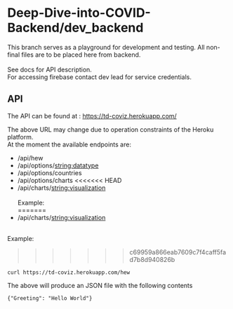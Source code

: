 # Deep-Dive-into-COVID-Backend/dev_backend
This branch serves as a playground for development and testing. All non-final files are to be placed here from
backend.<br /> <br />
See docs for API description. <br />
For accessing firebase contact dev lead for service credentials. <br />
## API 

The API can be found at : https://td-coviz.herokuapp.com/ <br />

The above URL may change due to operation constraints of the Heroku platform.<br />
At the moment the available endpoints are:
* /api/hew
* /api/options/<string:datatype>
* /api/options/countries
* /api/options/charts
<<<<<<< HEAD
* /api/charts/<string:visualization> <br /><br />
Example:<br />
=======
* /api/charts/<string:visualization>

<br />Example:<br />
>>>>>>> c69959a866eab7609c7f4caff5fad7b8d940826b

    curl https://td-coviz.herokuapp.com/hew


The above will produce an JSON file with the following contents

    {"Greeting": "Hello World"}



